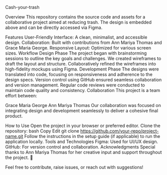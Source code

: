 Cash-your-trash


Overview
This repository contains the source code and assets for a collaborative project aimed at reducing trash. The design is embedded above and can be directly accessed via Figma.

Features
User-Friendly Interface: A clean, minimalist, and accessible design.
Collaboration: Built with contributions from Ann Mariya Thomas and Grace Maria George.
Responsive Layout: Optimized for various screen sizes.
Workflow
Design Phase
The project began with brainstorming sessions to outline the key goals and challenges.
We created wireframes to draft the layout and structure.
Collaboratively refined the wireframes into high-fidelity mockups using Figma.
Development Phase
The designs were translated into code, focusing on responsiveness and adherence to the design specs.
Version control using GitHub ensured seamless collaboration and version management.
Regular code reviews were conducted to maintain code quality and consistency.
Collaboration
This project is a team effort between:

Grace Maria George
Ann Mariya Thomas
Our collaboration was focused on integrating design and development seamlessly to deliver a cohesive final product.

How to Use
Open the project in your browser or preferred editor.
Clone the repository:
bash
Copy
Edit
git clone https://github.com/your-repo/project-name.git
Follow the instructions in the setup guide (if applicable) to run the application locally.
Tools and Technologies
Figma: Used for UI/UX design.
GitHub: For version control and collaboration.
Acknowledgments
Special thanks to Ann Mariya Thomas for her creative input and support throughout the project. 🎉

Feel free to contribute, raise issues, or reach out with suggestions!

